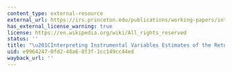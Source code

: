 ```yaml
---
content_type: external-resource
external_url: https://irs.princeton.edu/publications/working-papers/interpreting-instrumental-variables-estimates-returns-schooling
has_external_license_warning: true
license: https://en.wikipedia.org/wiki/All_rights_reserved
status: ''
title: "\u201CInterpreting Instrumental Variables Estimates of the Returns to Schooling.\u201D"
uid: e9964247-0fd2-48a6-8f3f-1cc149cc44ed
wayback_url: ''
---
```

